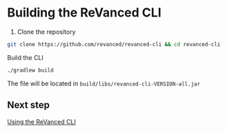 # Building the ReVanced CLI

1. Clone the repository

```bash
git clone https://github.com/revanced/revanced-cli && cd revanced-cli
```

Build the CLI

```bash
./gradlew build
```

The file will be located in `build/libs/revanced-cli-VERSION-all.jar`

## Next step

[Using the ReVanced CLI](7_usage.md)
